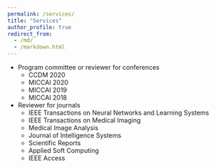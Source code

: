```yaml
---
permalink: /services/
title: "Services"
author_profile: true
redirect_from: 
  - /md/
  - /markdown.html
---
```


* Program committee or reviewer for conferences
  * CCDM 2020
  * MICCAI 2020
  *	MICCAI 2019
  * MICCAI 2018
* Reviewer for journals
  * IEEE Transactions on Neural Networks and Learning Systems
  * IEEE Transactions on Medical Imaging
  * Medical Image Analysis
  * Journal of Intelligence Systems
  * Scientific Reports
  * Applied Soft Computing
  * IEEE Access
